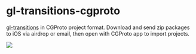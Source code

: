# gl-transitions-cgproto

[gl-transitions](https://github.com/gl-transitions/gl-transitions) in CGProto project format. Download and send zip packages to iOS via airdrop or email, then open with CGProto app to import projects.

![](homepage.png)